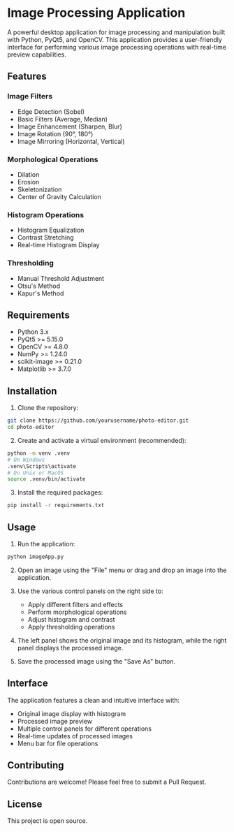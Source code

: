 # Image Processing Application

A powerful desktop application for image processing and manipulation built with Python, PyQt5, and OpenCV. This application provides a user-friendly interface for performing various image processing operations with real-time preview capabilities.

## Features

### Image Filters
- Edge Detection (Sobel)
- Basic Filters (Average, Median)
- Image Enhancement (Sharpen, Blur)
- Image Rotation (90°, 180°)
- Image Mirroring (Horizontal, Vertical)

### Morphological Operations
- Dilation
- Erosion
- Skeletonization
- Center of Gravity Calculation

### Histogram Operations
- Histogram Equalization
- Contrast Stretching
- Real-time Histogram Display

### Thresholding
- Manual Threshold Adjustment
- Otsu's Method
- Kapur's Method

## Requirements

- Python 3.x
- PyQt5 >= 5.15.0
- OpenCV >= 4.8.0
- NumPy >= 1.24.0
- scikit-image >= 0.21.0
- Matplotlib >= 3.7.0

## Installation

1. Clone the repository:
```bash
git clone https://github.com/yourusername/photo-editor.git
cd photo-editor
```

2. Create and activate a virtual environment (recommended):
```bash
python -m venv .venv
# On Windows
.venv\Scripts\activate
# On Unix or MacOS
source .venv/bin/activate
```

3. Install the required packages:
```bash
pip install -r requirements.txt
```

## Usage

1. Run the application:
```bash
python imageApp.py
```

2. Open an image using the "File" menu or drag and drop an image into the application.

3. Use the various control panels on the right side to:
   - Apply different filters and effects
   - Perform morphological operations
   - Adjust histogram and contrast
   - Apply thresholding operations

4. The left panel shows the original image and its histogram, while the right panel displays the processed image.

5. Save the processed image using the "Save As" button.

## Interface

The application features a clean and intuitive interface with:
- Original image display with histogram
- Processed image preview
- Multiple control panels for different operations
- Real-time updates of processed images
- Menu bar for file operations

## Contributing

Contributions are welcome! Please feel free to submit a Pull Request.

## License

This project is open source. 